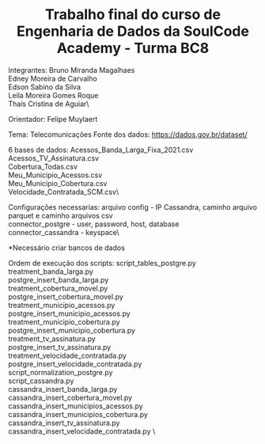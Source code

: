 <h1 align="center">Trabalho final do curso de Engenharia de Dados da SoulCode Academy - Turma BC8</h1>

Integrantes: Bruno Miranda Magalhaes\
             Edney Moreira de Carvalho\
             Edson Sabino da Silva\
             Leila Moreira Gomes Roque\
             Thaís Cristina de Aguiar\

Orientador: Felipe Muylaert

Tema:
Telecomunicações
Fonte dos dados: https://dados.gov.br/dataset/ 

6 bases de dados: Acessos_Banda_Larga_Fixa_2021.csv\
                  Acessos_TV_Assinatura.csv\
                  Cobertura_Todas.csv\
                  Meu_Municipio_Acessos.csv\
                  Meu_Municipio_Cobertura.csv\
                  Velocidade_Contratada_SCM.csv\

Configurações necessarias:
    arquivo config - IP Cassandra, caminho arquivo parquet e caminho arquivos csv\
    connector_postgre - user, password, host, database\
    connector_cassandra - keyspace\

*Necessário criar bancos de dados

Ordem de execução dos scripts:
    script_tables_postgre.py \
    treatment_banda_larga.py \
    postgre_insert_banda_larga.py \
    treatment_cobertura_movel.py \
    postgre_insert_cobertura_movel.py \
    treatment_municipio_acessos.py \
    postgre_insert_municipio_acessos.py \
    treatment_municipio_cobertura.py \
    postgre_insert_municipio_cobertura.py \
    treatment_tv_assinatura.py \
    postgre_insert_tv_assinatura.py \
    treatment_velocidade_contratada.py \
    postgre_insert_velocidade_contratada.py \
    script_normalization_postgre.py \
    script_cassandra.py \
    cassandra_insert_banda_larga.py \
    cassandra_insert_cobertura_movel.py \
    cassandra_insert_municipios_acessos.py \
    cassandra_insert_municipios_cobertura.py \
    cassandra_insert_tv_assinatura.py \
    cassandra_insert_velocidade_contratada.py \                         


